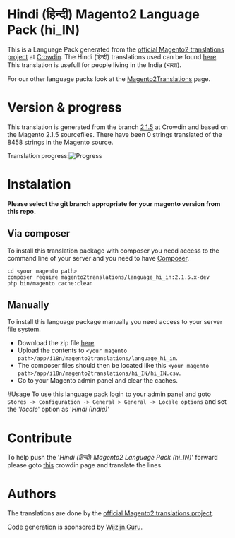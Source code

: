 # Hindi (हिन्दी) Magento2 Language Pack (hi_IN)
This is a Language Pack generated from the [official Magento2 translations project](https://crowdin.com/project/magento-2) at [Crowdin](https://crowdin.com).
The Hindi (हिन्दी) translations used can be found [here](https://crowdin.com/project/magento-2/hi).
This translation is usefull for people living in the India (भारत).

For our other language packs look at the [Magento2Translations](http://magento2translations.github.io/) page.

# Version & progress
This translation is generated from the branch [2.1.5](https://crowdin.com/project/magento-2/hi#/2.1.5) at Crowdin and based on the Magento 2.1.5 sourcefiles.
There have been  0 strings translated of the 8458 strings in the Magento source.

Translation progress:![Progress](http://progressed.io/bar/0)

# Instalation
**Please select the git branch appropriate for your magento version from this repo.**
## Via composer
To install this translation package with composer you need access to the command line of your server and you need to have [Composer](https://getcomposer.org).
```
cd <your magento path>
composer require magento2translations/language_hi_in:2.1.5.x-dev
php bin/magento cache:clean
```
## Manually
To install this language package manually you need access to your server file system.
* Download the zip file [here](https://github.com/Magento2Translations/language_hi_in/archive/2.1.5.zip).
* Upload the contents to `<your magento path>/app/i18n/magento2translations/language_hi_in`.
* The composer files should then be located like this `<your magento path>/app/i18n/magento2translations/hi_IN/hi_IN.csv`.
* Go to your Magento admin panel and clear the caches.

#Usage
To use this language pack login to your admin panel and goto `Stores -> Configuration -> General > General -> Locale options` and set the '*locale*' option as '*Hindi (India)*'

# Contribute
To help push the '*Hindi (हिन्दी) Magento2 Language Pack (hi_IN)*' forward please goto [this](https://crowdin.com/project/magento-2/hi) crowdin page and translate the lines.

# Authors
The translations are done by the [official Magento2 translations project](https://crowdin.com/project/magento-2).

Code generation is sponsored by [Wijzijn.Guru](http://www.wijzijn.guru/).